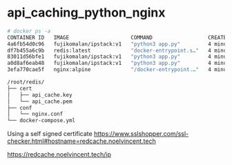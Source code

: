 # api_caching_python_nginx

```sh
# docker ps -a
CONTAINER ID   IMAGE                    COMMAND                  CREATED         STATUS         PORTS                                           NAMES
4a6fb54d0c96   fujikomalan/ipstack:v1   "python3 app.py"         4 minutes ago   Up 4 minutes                                                   ipstack2
df7b455a6c9b   redis:latest             "docker-entrypoint.s…"   4 minutes ago   Up 4 minutes   6379/tcp                                        redis
83011d56bfe1   fujikomalan/ipstack:v1   "python3 app.py"         4 minutes ago   Up 4 minutes                                                   ipstack1
a0d8af6eab48   fujikomalan/ipstack:v1   "python3 app.py"         4 minutes ago   Up 4 minutes                                                   ipstack3
3efa770cae5f   nginx:alpine             "/docker-entrypoint.…"   4 minutes ago   Up 4 minutes   80/tcp, 0.0.0.0:443->443/tcp, :::443->443/tcp   LB
```

```sh
/root/redis/
├── cert
│   ├── api_cache.key
│   └── api_cache.pem
├── conf
│   └── nginx.conf
└── docker-compose.yml
```

Using a self signed certificate
https://www.sslshopper.com/ssl-checker.html#hostname=redcache.noelvincent.tech

https://redcache.noelvincent.tech/ip
